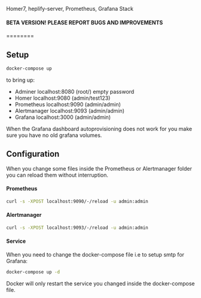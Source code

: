 Homer7, heplify-server, Prometheus, Grafana Stack

#### BETA VERSION! PLEASE REPORT BUGS AND IMPROVEMENTS

========

## Setup

```bash
docker-compose up
```

to bring up:  

* Adminer localhost:8080 (root/) empty password
* Homer localhost:9080 (admin/test123) 
* Prometheus localhost:9090 (admin/admin)
* Alertmanager localhost:9093 (admin/admin)
* Grafana localhost:3000 (admin/admin)

When the Grafana dashboard autoprovisioning does not work for you make sure you have no old grafana volumes.

## Configuration

When you change some files inside the Prometheus or Alertmanager folder you can reload them without interruption.

#### Prometheus
```bash
curl -s -XPOST localhost:9090/-/reload -u admin:admin
```

#### Alertmanager
```bash
curl -s -XPOST localhost:9093/-/reload -u admin:admin
```

#### Service
When you need to change the docker-compose file i.e to setup smtp for Grafana:
```bash
docker-compose up -d
```
Docker will only restart the service you changed inside the docker-compose file. 
